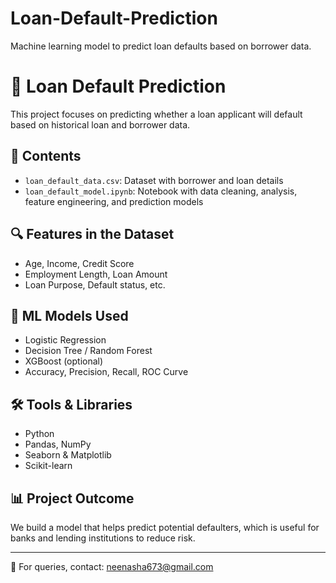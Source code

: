 # Loan-Default-Prediction
 Machine learning model to predict loan defaults based on borrower data.
# 🏦 Loan Default Prediction

This project focuses on predicting whether a loan applicant will default based on historical loan and borrower data.

## 📂 Contents
- `loan_default_data.csv`: Dataset with borrower and loan details
- `loan_default_model.ipynb`: Notebook with data cleaning, analysis, feature engineering, and prediction models

## 🔍 Features in the Dataset
- Age, Income, Credit Score
- Employment Length, Loan Amount
- Loan Purpose, Default status, etc.

## 🧠 ML Models Used
- Logistic Regression
- Decision Tree / Random Forest
- XGBoost (optional)
- Accuracy, Precision, Recall, ROC Curve

## 🛠️ Tools & Libraries
- Python
- Pandas, NumPy
- Seaborn & Matplotlib
- Scikit-learn

## 📊 Project Outcome
We build a model that helps predict potential defaulters, which is useful for banks and lending institutions to reduce risk.

---

📧 For queries, contact: neenasha673@gmail.com
